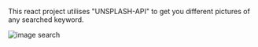 This react project utilises "UNSPLASH-API" to get you different pictures of any searched keyword.

![image search](https://github.com/kylead10/image_searcher/assets/101107354/27681a61-af92-44df-a79c-6b2a0c495a7e)


